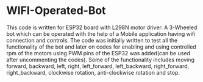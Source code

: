 # WIFI-Operated-Bot
This code is written for ESP32 board with L298N motor driver.
A 3-Wheeled bot which can be operated with the help of a Mobile application having wifi connection and controls.
The code was initially written to test all the functionality of the bot and later on codes for enabling and using controlled rpm of the motors using PWM pins of the ESP32 was added(can be used after uncommenting the codes).
Some of the functionality includes moving forward, backward, left, right, left_forward, left_backward, right_forward, right_backward, clockwise rotation, anti-clockwise rotation and stop.


